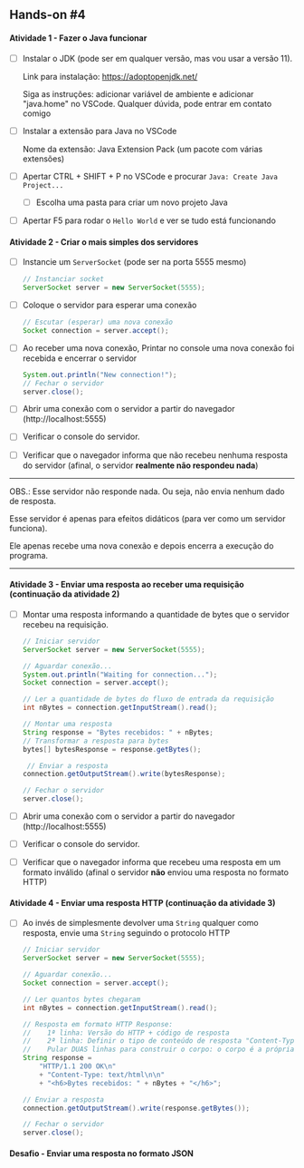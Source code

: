 ## Hands-on #4

#### Atividade 1 - Fazer o Java funcionar

- [ ] Instalar o JDK (pode ser em qualquer versão, mas vou usar a versão 11).

  Link para instalação: https://adoptopenjdk.net/

  Siga as instruções: adicionar variável de ambiente e adicionar "java.home" no VSCode. Qualquer dúvida, pode entrar em contato comigo

- [ ] Instalar a extensão para Java no VSCode

  Nome da extensão: Java Extension Pack (um pacote com várias extensões)

- [ ] Apertar CTRL + SHIFT + P no VSCode e procurar `Java: Create Java Project...`

  - [ ] Escolha uma pasta para criar um novo projeto Java

- [ ] Apertar F5 para rodar o `Hello World` e ver se tudo está funcionando




#### Atividade 2 - Criar o mais simples dos servidores

- [ ] Instancie um `ServerSocket` (pode ser na porta 5555 mesmo)

  ```java
  // Instanciar socket
  ServerSocket server = new ServerSocket(5555);
  ```
  
- [ ] Coloque o servidor para esperar uma conexão

  ```java
  // Escutar (esperar) uma nova conexão
  Socket connection = server.accept();
  ```
  
- [ ] Ao receber uma nova conexão, Printar no console uma nova conexão foi recebida e encerrar o servidor

  ```java
  System.out.println("New connection!");
  // Fechar o servidor
  server.close();
  ```

- [ ] Abrir uma conexão com o servidor a partir do navegador (http://localhost:5555)

- [ ] Verificar o console do servidor.

- [ ] Verificar que o navegador informa que não recebeu nenhuma resposta do servidor (afinal, o servidor **realmente não respondeu nada**)

---

OBS.: Esse servidor não responde nada. Ou seja, não envia nenhum dado de resposta.

Esse servidor é apenas para efeitos didáticos (para ver como um servidor funciona).

Ele apenas recebe uma nova conexão e depois encerra a execução do programa.

----



#### Atividade 3 - Enviar uma resposta ao receber uma requisição (continuação da atividade 2)

- [ ] Montar uma resposta informando a quantidade de bytes que o servidor recebeu na requisição.

  ```java
  // Iniciar servidor
  ServerSocket server = new ServerSocket(5555);
  
  // Aguardar conexão...
  System.out.println("Waiting for connection...");
  Socket connection = server.accept();
  
  // Ler a quantidade de bytes do fluxo de entrada da requisição
  int nBytes = connection.getInputStream().read();
  
  // Montar uma resposta
  String response = "Bytes recebidos: " + nBytes;
  // Transformar a resposta para bytes
  bytes[] bytesResponse = response.getBytes();
  
   // Enviar a resposta
  connection.getOutputStream().write(bytesResponse);
  
  // Fechar o servidor
  server.close();
  ```
  
- [ ] Abrir uma conexão com o servidor a partir do navegador (http://localhost:5555)

- [ ] Verificar o console do servidor.

- [ ] Verificar que o navegador informa que recebeu uma resposta em um formato inválido (afinal o servidor **não** enviou uma resposta no formato HTTP)



#### Atividade 4 - Enviar uma resposta HTTP (continuação da atividade 3)

- [ ] Ao invés de simplesmente devolver uma `String` qualquer como resposta, envie uma `String` seguindo o protocolo HTTP

  ```java
  // Iniciar servidor
  ServerSocket server = new ServerSocket(5555);
  
  // Aguardar conexão...
  Socket connection = server.accept();
  
  // Ler quantos bytes chegaram
  int nBytes = connection.getInputStream().read();
  
  // Resposta em formato HTTP Response:
  //	1ª linha: Versão do HTTP + código de resposta
  //	2ª linha: Definir o tipo de conteúdo de resposta "Content-Type"
  //	Pular DUAS linhas para construir o corpo: o corpo é a própria resposta
  String response = 
      "HTTP/1.1 200 OK\n" 
      + "Content-Type: text/html\n\n"
      + "<h6>Bytes recebidos: " + nBytes + "</h6>";
  
  // Enviar a resposta
  connection.getOutputStream().write(response.getBytes());
  
  // Fechar o servidor
  server.close();
  ```

  

#### Desafio - Enviar uma resposta no formato JSON